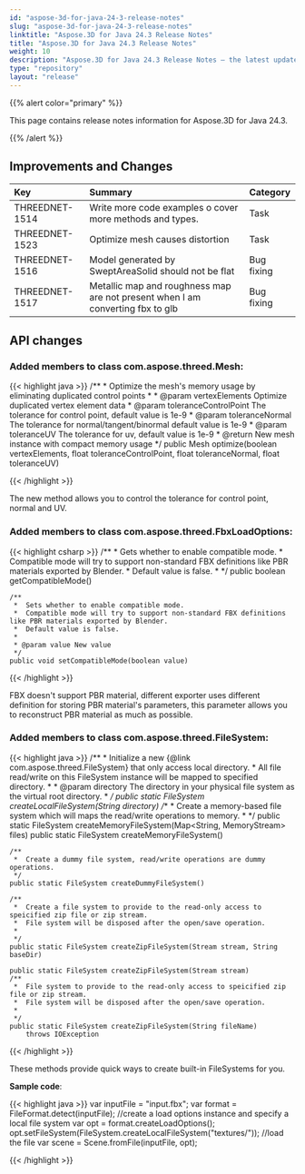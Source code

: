 ```yaml
---
id: "aspose-3d-for-java-24-3-release-notes"
slug: "aspose-3d-for-java-24-3-release-notes"
linktitle: "Aspose.3D for Java 24.3 Release Notes"
title: "Aspose.3D for Java 24.3 Release Notes"
weight: 10
description: "Aspose.3D for Java 24.3 Release Notes – the latest updates and fixes."
type: "repository"
layout: "release"
---
```


{{% alert color="primary" %}}

This page contains release notes information for Aspose.3D for Java 24.3.

{{% /alert %}}
## **Improvements and Changes**

|**Key**|**Summary**|**Category**|
| :- | :- | :- |
| THREEDNET-1514 | Write more code examples o cover more methods and types. | Task |
| THREEDNET-1523 | Optimize mesh causes distortion | Task |
| THREEDNET-1516 | Model generated by SweptAreaSolid should not be flat | Bug fixing |
| THREEDNET-1517 | Metallic map and roughness map are not present when I am converting fbx to glb | Bug fixing |


## API changes ##


### Added members to class **com.aspose.threed.Mesh**:

{{< highlight java >}}
    /**
     *  Optimize the mesh's memory usage by eliminating duplicated control points
     *
     * @param vertexElements Optimize duplicated vertex element data
     * @param toleranceControlPoint The tolerance for control point, default value is 1e-9
     * @param toleranceNormal The tolerance for normal/tangent/binormal default value is 1e-9
     * @param toleranceUV The tolerance for uv, default value is 1e-9
     * @return New mesh instance with compact memory usage
     */
    public Mesh optimize(boolean vertexElements, float toleranceControlPoint, float toleranceNormal, float toleranceUV)

{{< /highlight >}}

The new method allows you to control the tolerance for control point, normal and UV.


### Added members to class **com.aspose.threed.FbxLoadOptions**:


{{< highlight csharp >}}
    /**
     *  Gets whether to enable compatible mode.
     *  Compatible mode will try to support non-standard FBX definitions like PBR materials exported by Blender.
     *  Default value is false.
     *
     */
    public boolean getCompatibleMode()
    
    /**
     *  Sets whether to enable compatible mode.
     *  Compatible mode will try to support non-standard FBX definitions like PBR materials exported by Blender.
     *  Default value is false.
     *
     * @param value New value
     */
    public void setCompatibleMode(boolean value)

{{< /highlight >}}

FBX doesn't support PBR material, different exporter uses different definition for storing PBR material's parameters, this parameter allows you to reconstruct PBR material as much as possible.

### Added members to class **com.aspose.threed.FileSystem**:

{{< highlight java >}}
    /**
     *  Initialize a new {@link com.aspose.threed.FileSystem} that only access local directory.
     *  All file read/write on this FileSystem instance will be mapped to specified directory.
     *
     * @param directory The directory in your physical file system as the virtual root directory.
     *
     */
    public static FileSystem createLocalFileSystem(String directory)
    /**
     *  Create a memory-based file system which will maps the read/write operations to memory.
     *
     */
    public static FileSystem createMemoryFileSystem(Map<String, MemoryStream> files)
    public static FileSystem createMemoryFileSystem()

    /**
     *  Create a dummy file system, read/write operations are dummy operations.
     */
    public static FileSystem createDummyFileSystem()

    /**
     *  Create a file system to provide to the read-only access to speicified zip file or zip stream.
     *  File system will be disposed after the open/save operation.
     *
     */
    public static FileSystem createZipFileSystem(Stream stream, String baseDir)

    public static FileSystem createZipFileSystem(Stream stream)
    /**
     *  File system to provide to the read-only access to speicified zip file or zip stream.
     *  File system will be disposed after the open/save operation.
     *
     */
    public static FileSystem createZipFileSystem(String fileName)
        throws IOException

{{< /highlight >}}


These methods provide quick ways to create built-in FileSystems for you.

**Sample code**:

{{< highlight java >}}
     var inputFile = "input.fbx";
     var format = FileFormat.detect(inputFile);
     //create a load options instance and specify a local file system
     var opt = format.createLoadOptions();
     opt.setFileSystem(FileSystem.createLocalFileSystem("textures/"));
     //load the file
     var scene = Scene.fromFile(inputFile, opt);

{{< /highlight >}}


